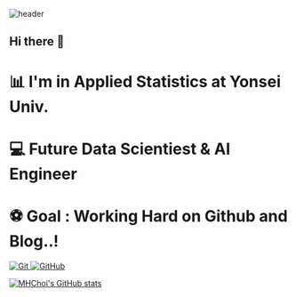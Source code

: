 ![header](https://capsule-render.vercel.app/api?type=transparent&color=auto&customColorList=0&height=300&section=header&text=Welcome!!!&desc=MHChoi's%20Github&descAlign=50&descAlignY=70&fontSize=100)
## Hi there 👋
# 📊 I'm in Applied Statistics at Yonsei Univ.   
# 💻 Future Data Scientiest & AI Engineer   
# ⚽ Goal : Working Hard on Github and Blog..!   

<a href = "https://MyeongheonChoi.github.io"><img alt="Git" src ="https://img.shields.io/badge/GitBlog-F05032.svg?&style=for-the-badge&logo=Git&logoColor=yellow"/>
<a href = "https://github.com/MyeongheonChoi"><img alt="GitHub" src ="https://img.shields.io/badge/GitHub-181717.svg?&style=for-the-badge&logo=GitHub&logoColor=white"/>

[![MHChoi's GitHub stats](https://github-readme-stats.vercel.app/api?username=MyeongheonChoi&show_icons=true&theme=highcontrast)](https://github.com/anuraghazra/github-readme-stats)

